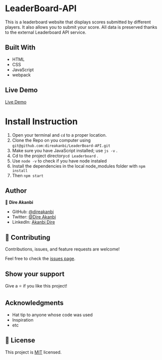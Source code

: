 # LeaderBoard-API
This is a leaderboard website that displays scores submitted by different players. It also allows you to submit your score. All data is preserved thanks to the external Leaderboard API service.

## Built With

- HTML
- CSS
- JavaScript
- webpack

## Live Demo

[Live Demo](https://direakanbi.github.io/LeaderBoard-API/)

# Install Instruction
1. Open your terminal and `cd` to a proper location.
2. Clone the Repo on you computer using `git@github.com:direakanbi/LeaderBoard-API.git`
3. Make sure you have JavaScript installed; use `js -v` .
4. Cd to the project directory`cd Leaderboard` .
5. Use `node -v` to check if you have node instaled
6. Install the dependencies in the local node_modules folder with `npm install`
7. Then `npm start`

## Author

👤 **Dire Akanbi**

- GitHub: [@direakanbi](https://github.com/direakanbi)
- Twitter: [@Dire Akanbi](https://twitter.com/DireAkanbi)
- LinkedIn: [Akanbi Dire](https://www.linkedin.com/in/dire-akanbi-63bbbb217)

## 🤝 Contributing

Contributions, issues, and feature requests are welcome!

Feel free to check the [issues page](https://github.com/direakanbi/LeaderBoard-API/issues).

## Show your support

Give a ⭐️ if you like this project!

## Acknowledgments

- Hat tip to anyone whose code was used
- Inspiration
- etc

## 📝 License

This project is [MIT](...) licensed.
